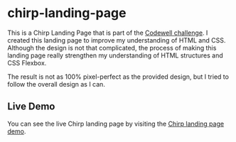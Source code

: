# chirp-landing-page
This is a Chirp Landing Page that is part of the [Codewell challenge](https://www.codewell.cc/challenges/chirp-landing-page--60fc1e36a383e41090a3c71c). I created this landing page 
to improve my understanding of HTML and CSS.
Although the design is not that complicated, the process of making this landing page 
really strengthen my understanding of HTML structures and CSS Flexbox.

The result is not as 100% pixel-perfect as the provided design, but I tried to follow 
the overall design as I can.

## Live Demo
You can see the live Chirp landing page by visiting the 
[Chirp landing page demo](https://randyaf.github.io/chirp-landing-page/).


